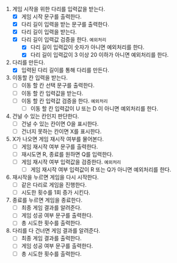 1. 게임 시작을 위한 다리를 입력값을 받는다.
   - [x] 게임 시작 문구를 출력한다.
   - [x] 다리 길이 입력을 받는 문구를 출력한다.
   - [x] 다리 길이 입력을 받는다.
   - [x] 다리 길이 입력값 검증을 한다. `예외처리`
     - [x] 다리 길이 입력값이 숫자가 아니면 예외처리를 한다.
     - [x] 다리 길이 입력값이 3 이상 20 이하가 아니면 예외처리를 한다.
2. 다리를 만든다.
   - [x] 입력된 다리 길이를 통해 다리를 만든다.
3. 이동할 칸 입력을 받는다.
   - [ ] 이동 할 칸 선택 문구를 출력한다.
   - [ ] 이동 할 칸 입력값을 받는다.
   - [ ] 이동 할 칸 입력값 검증을 한다. `예외처리`
     - [ ] 이동 할 칸 입력값이 U 또는 D 이 아니면 예외처리를 한다.
4. 건널 수 있는 칸인지 판단한다.
   - [ ] 건널 수 있는 칸이면 O을 표시한다.
   - [ ] 건너지 못하는 칸이면 X를 표시한다.
5. X가 나오면 게임 재시작 여부를 물어본다.
   - [ ] 게임 재시작 여부 문구를 출력한다.
   - [ ] 재시도면 R, 종료를 원하면 Q를 입력한다.
   - [ ] 게임 재시작 여부 입력값을 검증한다. `예외처리`
     - [ ] 게임 재시작 여부 입력값이 R 또는 Q가 아니면 예외처리를 한다.
6. 재시작을 누르면 게임을 다시 시작한다.
   - [ ] 같은 다리로 게임을 진행한다.
   - [ ] 시도한 횟수를 1회 증가 시킨다.
7. 종료를 누르면 게임을 종료한다.
   - [ ] 최종 게임 결과를 알려준다.
   - [ ] 게임 성공 여부 문구를 출력한다.
   - [ ] 총 시도한 횟수를 출력한다.
8. 다리를 다 건너면 게임 결과를 알려준다.
   - [ ] 최종 게임 결과를 출력한다.
   - [ ] 게임 성공 여부 문구를 출력한다.
   - [ ] 총 시도한 횟수를 출력한다.
